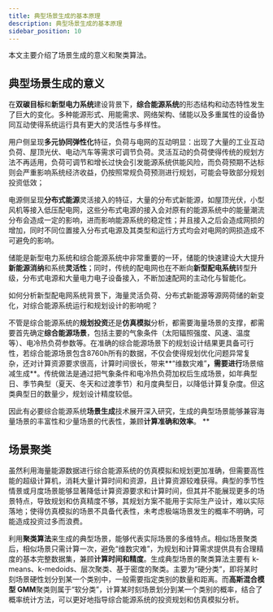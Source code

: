 ```yaml
---
title: 典型场景生成的基本原理
description: 典型场景生成的基本原理
sidebar_position: 10
---
```


本文主要介绍了场景生成的意义和聚类算法。

## 典型场景生成的意义

在**双碳目标**和**新型电力系统**建设背景下，**综合能源系统**的形态结构和动态特性发生了巨大的变化。多种能源形式、用能需求、网络架构、储能以及多重属性的设备协同互动使得系统运行具有更大的灵活性与多样性。

用户侧呈现**多元协同弹性化**特征，负荷与电网的互动明显：出现了大量的工业互动负荷、屋顶光伏、电动汽车等需求可调节负荷。灵活互动的负荷使得传统的规划方法不再适用，负荷可调节和增长过快会引发能源系统供能风险，而负荷预期不达标则会严重影响系统经济收益，仍按照常规负荷预测进行规划，可能会导致部分规划投资低效；

电源侧呈现**分布式能源**灵活接入的特征，大量的分布式新能源，如屋顶光伏，小型风机等接入低压配电网，这些分布式电源的接入会对原有的能源系统中的能量潮流分布会造成一定的影响，进而影响能源系统的稳定性；并且接入之后会造成网损的增加，同时不同位置接入分布式电源及其类型和运行方式均会对电网的网损造成不可避免的影响。

储能是新型电力系统和综合能源系统中非常重要的一环，储能的快速建设大大提升**新能源消纳**和系统**灵活性**；同时，传统的配电网也在不断向**新型配电系统**转型升级，分布式电源和大量电力电子设备接入，不断加速配网的主动化与智能化。

如何分析新型配电网系统背景下，海量灵活负荷、分布式新能源等源网荷储的新变化，对综合能源系统运行和规划设计的影响呢？

不管是综合能源系统的**规划投资**还是**仿真模拟**分析，都需要海量场景的支撑，都需要首先确定**综合能源场景**，包括主要的气象条件（太阳辐照强度、风速、温度等）、电冷热负荷参数等。在准确的综合能源场景下的规划设计结果更具备可行性，若综合能源场景包含8760h所有的数据，不仅会使得规划优化问题异常复杂，还对计算资源要求很高，计算时间很长，带来**“维数灾难”**，需要进行**场景缩减生成**。传统做法是通过把气象条件和电冷热负荷加权后生成场景，如年典型日、季节典型（夏天、冬天和过渡季节）和月度典型日，以降低计算复杂度。但这类典型日的数量少，规划设计精度较低。

因此有必要综合能源系统**场景生成**技术展开深入研究，生成的典型场景能够兼容海量场景的丰富性和少量场景的代表性，兼顾**计算准确和效率**。
**
## 场景聚类

虽然利用海量能源数据进行综合能源系统的仿真模拟和规划更加准确，但需要高性能的超级计算机，消耗大量计算时间和资源，且计算资源较难获得。典型的季节性情景或月度场景能够显著降低计算资源要求和计算时间，但其并不能展现更多的场景特点，导致规划和仿真精度不够，其规划方案不能用于实际生产设计，难以实际落地；使得仿真模拟的场景不具备代表性，未考虑极端场景发生的概率不明确，可能造成投资过多而浪费。

利用**聚类算法**来生成的典型场景，能够代表实际场景的多维特点。相似场景聚类后，相似场景只需计算一次，避免“维数灾难”，为规划和计算需求提供具有合理精度的基本完整数据集，兼顾**计算时间和精度**。生成典型场景的聚类算法主要有 k-means、k-medoids、层次聚类、基于密度的聚类。主要为“硬分类”，即将某时刻场景硬性划分到某一个类别中，一般需要指定类别的数量和距离。而**高斯混合模型 GMM**聚类则属于“软分类”，计算某时刻场景划分到某一个类别的概率，结合了概率统计方法，可以更好地指导综合能源系统的投资规划和仿真模拟分析。